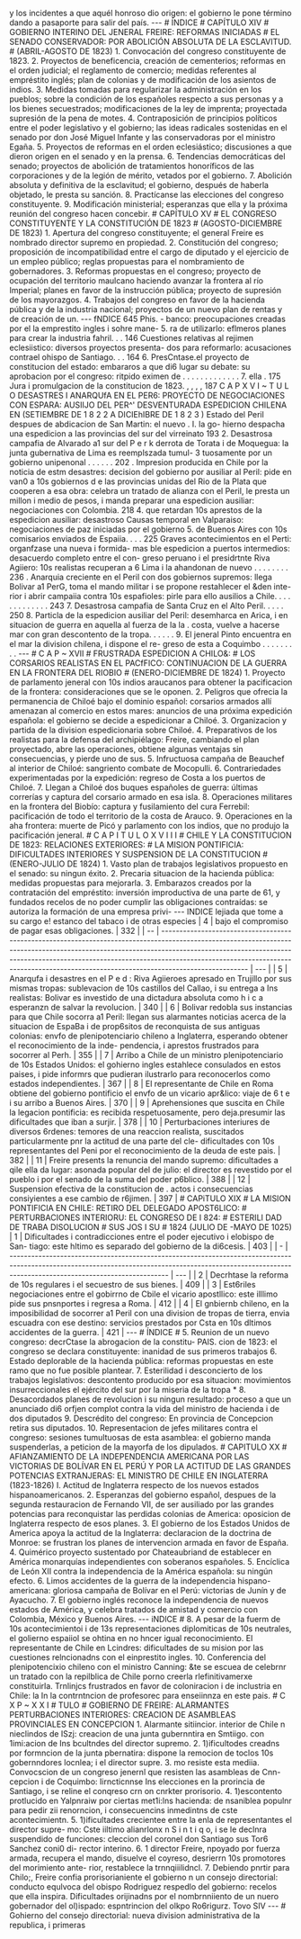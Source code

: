 y los incidentes a que aquél honroso dio origen: el gobierno le pone término dando a pasaporte para salir del país. --- # ÍNDICE # CAPÍTULO XIV # GOBIERNO INTERINO DEL JENERAL FREIRE: REFORMAS INICIADAS # EL SENADO CONSERVADOR: POR ABOLICIÓN ABSOLUTA DE LA ESCLAVITUD. # (ABRIL-AGOSTO DE 1823) 1. Convocación del congreso constituyente de 1823. 2. Proyectos de beneficencia, creación de cementerios; reformas en el orden judicial; el reglamento de comercio; medidas referentes al empréstito inglés; plan de colonias y de modificación de los asientos de indios. 3. Medidas tomadas para regularizar la administración en los pueblos; sobre la condición de los españoles respecto a sus personas y a los bienes secuestrados; modificaciones de la ley de imprenta; proyectada supresión de la pena de motes. 4. Contraposición de principios políticos entre el poder legislativo y el gobierno; las ideas radicales sostenidas en el senado por don José Miguel Infante y las conservadoras por el ministro Egaña. 5. Proyectos de reformas en el orden eclesiástico; discusiones a que dieron origen en el senado y en la prensa. 6. Tendencias democráticas del senado; proyectos de abolición de tratamientos honoríficos de las corporaciones y de la legión de mérito, vetados por el gobierno. 7. Abolición absoluta y definitiva de la esclavitud; el gobierno, después de haberla objetado, le presta su sanción. 8. Practícanse las elecciones del congreso constituyente. 9. Modificación ministerial; esperanzas que ella y la próxima reunión del congreso hacen concebir. # CAPÍTULO XV # EL CONGRESO CONSTITUYENTE Y LA CONSTITUCIÓN DE 1823 # (AGOSTO-DICIEMBRE DE 1823) 1. Apertura del congreso constituyente; el general Freire es nombrado director supremo en propiedad. 2. Constitución del congreso; proposición de incompatibilidad entre el cargo de diputado y el ejercicio de un empleo público; reglas propuestas para el nombramiento de gobernadores. 3. Reformas propuestas en el congreso; proyecto de ocupación del territorio maulcano haciendo avanzar la frontera al río Imperial; planes en favor de la instrucción pública; proyecto de supresión de los mayorazgos. 4. Trabajos del congreso en favor de la hacienda pública y de la industria nacional; proyectos de un nuevo plan de rentas y de creación de un. --- fNDICE 645 Phis. - banco: preocupaciones creadas por el la emprestito ingles i sohre mane- 5. ra de utilizarlo: eflmeros planes para crear la industria fahril. . . 146 Cuestiones relativas al rejimen eclesiistico: diversos proyectos presenta- dos para reformarlo: acusaciones contrael ohispo de Santiago. . . 164 6. PresCntase.el proyecto de constitucion del estado: embararos a que di6 lugar su debate: su aprobacion por el congreso: ritpido eximen de . . . . . . . . . . . . . 7. ella . 175 Jura i promulgacion de la constitucion de 1823. , , , , 187 C A P X V I ~ T U L O DESASTRES I ANARQUfA EN EL PER6: PROYECTO DE NEGOCIACIONES CON ESPARA: AUSIIJO DEL PER^' DESVENTURADA ESPEDICION CHILENA EN (SETIEMBRE DE 1 8 2 2 A DICIEhIBRE DE 1 8 2 3 ) Estado del Peril despues de abdicacion de San Martin: el nuevo . I. la go- hierno despacha una espedicion a Ias provincias del sur del virreinato 193 2. Desastrosa campafia de Alvarado a1 sur del P e r k derrota de Torata i de Moquegua: la junta gubernativa de Lima es reemplszada tumul- 3 tuosamente por un gobierno unipenonal . . . . . . 202 . Impresion producida en Chile por la noticia de estm desastres: decision del gobierno por ausiliar al Peril: pide en van0 a 10s gobiernos d e las provincias unidas del Rio de la Plata que cooperen a esa obra: celebra un tratado de alianza con el Peril, le presta un millon i medio de pesos, i manda preparar una espedicion ausiliar: negociaciones con Colombia. 218 4. que retardan 10s aprestos de la espedicion ausiliar: desastroso Causas temporal en Valparaiso: negociaciones de paz iniciadas por el gobierno 5. de Buenos Aires con 10s comisarios enviados de Espaiia. . . . 225 Graves acontecimientos en el Perti: organfzase una nueva i formida- mas ble espedicion a puertos intermedios: desacuerdo completo entre el con- greso peruano i el presidrtnte Riva Agiiero: 10s realistas recuperan a 6 Lima i la ahandonan de nuevo . . . . . . . . 236 . Anarquia creciente en el Peril con dos gobiernos supremos: llega Bolivar a1 PerG, toma el mando militar i se propone restahlecer el &den inte- rior i abrir campaiia contra 10s espafioles: pirle para ello ausilios a Chile. . . . . . . . . . . . . 243 7. Desastrosa campafia de Santa Cruz en el Alto Peril. . . . . 250 8. Particla de la espedicion ausiliar del Peril: desemharca en Arica, i en situacion de guerra en aquella al fuerza de la la . costa, vuelve a hacerse mar con gran descontento de la tropa. . . . . . 9. El jeneral Pinto encuentra en el mar la division chilena, i dispone el re- greso de esta a Coquimbo . . . . . . . . . --- # C A P ~ XVII # FRUSTRADA ESPEDICION A CHILO&#x26;: # LOS CORSARIOS REALISTAS EN EL PACfFICO: CONTINUACION DE LA GUERRA EN LA FRONTERA DEL RIOBIO # (ENERO-DICIEMBRE DE 1824) 1. Proyecto de parlamento jeneral con 10s indios araucanos para obtener la pacificacion de la frontera: consideraciones que se le oponen. 2. Peligros que ofrecia la permanencia de Chiloé bajo el dominio español: corsarios armados allí amenazan al comercio en estos mares: anuncios de una próxima expedición española: el gobierno se decide a espedicionar a Chiloé. 3. Organizacion y partida de la division espedicionaria sobre Chiloé. 4. Preparativos de los realistas para la defensa del archipiélago: Freire, cambiando el plan proyectado, abre las operaciones, obtiene algunas ventajas sin consecuencias, y pierde uno de sus. 5. Infructuosa campaña de Beauchef al interior de Chiloé: sangriento combate de Mocopulli. 6. Contrariedades experimentadas por la expedición: regreso de Costa a los puertos de Chiloé. 7. Llegan a Chiloé dos buques españoles de guerra: últimas correrías y captura del corsario armado en esa isla. 8. Operaciones militares en la frontera del Biobío: captura y fusilamiento del cura Ferrebil: pacificación de todo el territorio de la costa de Arauco. 9. Operaciones en la aha frontera: muerte de Picó y parlamento con los indios, que no produjo la pacificación jeneral. # C A P I T U L O X V I I I # CHILE Y LA CONSTITUCION DE 1823: RELACIONES EXTERIORES: # LA MISION PONTIFICIA: DIFICULTADES INTERIORES Y SUSPENSION DE LA CONSTITUCION # (ENERO-JULIO DE 1824) 1. Vasto plan de trabajos legislativos propuesto en el senado: su ningun éxito. 2. Precaria situacion de la hacienda pública: medidas propuestas para mejorarla. 3. Embarazos creados por la contratación del empréstito: inversión improductiva de una parte de 61, y fundados recelos de no poder cumplir las obligaciones contraídas: se autoriza la formación de una empresa privi- --- INDICE lejiada que tome a su cargo e! estanco del tabaco i de otras especies | 4 | bajo el compromiso de pagar esas obligaciones. | 332 | | -- | ------------------------------------------------------------------------------------------------------------------------------------------------------------------------------------------------------------------------------------------------------------------------------------------------------------------------------------------------ | --- | | 5 | Anarqufa i desastres en el P e d : Riva Agiieroes apresado en Trujillo por sus mismas tropas: sublevacion de 10s castillos del Callao, i su entrega a Ins realistas: Bolivar es investido de una dictadura absoluta como h i c a esperanzn de salvar la revolucion. | 340 | | 6 | Bolivar redobla sus instancias para que Chile socorra a1 Peril: llegan sus alarmantes noticias acerca de la situacion de EspaBa i de prop6sitos de reconquista de sus antiguas colonias: envfo de plenipotenciario chileno a Inglaterra, esperando obtener el reconocimiento de la inde- pendencia, i aprestos frustrados para socorrer al Perh. | 355 | | 7 | Arribo a Chile de un ministro plenipotenciario de 10s Estados Unidos: el gohierno ingles estahlece consulados en estos paises, i pide informrs que pudieran ilustrarlo para reconocerlos como estados independientes. | 367 | | 8 | El representante de Chile en Roma obtiene del gobierno pontificio el envfo de un vicario apr\&Iico: viaje de 6 t e i su arribo a Buenos Aires. | 370 | | 9 | Aprehensiones que suscita en Chile la legacion pontificia: es recibida respetuosamente, pero deja.presumir las dificultades que iban a surjir. | 378 | | 10 | Perturbaciones interiures de diversos 6rdenes: temores de una reaccion realista, suscitados particularmente pnr la actitud de una parte del cle- dificultades con 10s representantes del Peni por el reconocimiento de la deuda de este pais. | 382 | | 11 | Freire presents la renuncia del mando supremo: dificultades a qile ella da lugar: asonada popular del de julio: el director es revestido por el pueblo i por el senado de la suma del poder p6blico. | 388 | | 12 | Suspension efectiva de la constitucion de . actos i consecuencias consiyientes a ese cambio de r6jimen. | 397 | # CAPiTULO XIX # LA MISION PONTIFICIA EN CHILE: RETIRO DEL DELEGADO APOST6LICO: # PERTURBACIONES INTERIORU: EL CONGRESO DE I 824: # ESTERILI DAD DE TRABA DISOLUCION # SUS JOS I SU # 1824 (JULIO DE -MAYO DE 1025) | 1 | Dificultades i contradicciones entre el poder ejecutivo i elobispo de San- tiago: este hltimo es separado del gobierno de la di6cesis. | 403 | | - | -------------------------------------------------------------------------------------------------------------------------------------------------------------------------------------------------------- | --- | | 2 | Decrhtase la reforma de 10s regulares i el secuestro de sus bienes. | 409 | | 3 | Est6riles negociaciones entre el gobirrno de Cbile el vicario apostllico: este illlimo pide sus pnsnportes i regresa a Roma. | 412 | | 4 | El gnbiernb chileno, en la imposibilidad de socorrer a1 Peril con una division de tropas de tierra, envia escuadra con ese destino: servicios prestados por Csta en 10s dltimos accidentes de la guerra. | 421 | --- # ÍNDICE # 5. Reunion de un nuevo congreso: decrCtase la abrogacion de la constitu- PAIS. cion de 1823: el congreso se declara constituyente: inanidad de sus primeros trabajos 6. Estado deplorable de la hacienda pública: reformas propuestas en este ramo que no fue posible plantear. 7. Esterilidad i desconcierto de los trabajos legislativos: descontento producido por esa situacion: movimientos insurreccionales el ejército del sur por la miseria de la tropa * 8. Desacordados planes de revolucion i su ningun resultado: proceso a que un anunciado di6 orfjen complot contra la vida del ministro de hacienda i de dos diputados 9. Descrédito del congreso: En provincia de Concepcion retira sus diputados. 10. Representacion de jefes militares contra el congreso: sesiones tumultuosas de esta asamblea: el gobierno manda suspenderlas, a peticion de la mayorfa de los dipulados. # CAPITULO XX # AFIANZAMIENTO DE LA INDEPENDENCIA AMERICANA POR LAS VICTORIAS DE BOLÍVAR EN EL PERÚ Y POR LA ACTITUD DE LAS GRANDES POTENCIAS EXTRANJERAS: EL MINISTRO DE CHILE EN INGLATERRA (1823-1826) I. Actitud de Inglaterra respecto de los nuevos estados hispanoamericanos. 2. Esperanzas del gobierno español, despues de la segunda restauracion de Fernando VII, de ser ausiliado por las grandes potencias para reconquistar las perdidas colonias de America: oposicion de Inglaterra respecto de esos planes. 3. El gobierno de los Estados Unidos de America apoya la actitud de la Inglaterra: declaracion de la doctrina de Monroe: se frustran los planes de intervencion armada en favor de España. 4. Quimérico proyecto sustentado por Chateaubriand de establecer en América monarquías independientes con soberanos españoles. 5. Encíclica de León XII contra la independencia de la América española: su ningún efecto. 6. Limos accidentes de la guerra de la independencia hispano-americana: gloriosa campaña de Bolívar en el Perú: victorias de Junín y de Ayacucho. 7. El gobierno inglés reconoce la independencia de nuevos estados de América, y celebra tratados de amistad y comercio con Colombia, México y Buenos Aires. --- iNDlCE # 8. A pesar de la fuerm de 10s acontecimientoi i de 13s representaciones diplomiticas de 10s neutrales, el golierno espaiiol se ohtina en no hncer igual reconocimiento. El representante de Chile en Lcindres: dificultades de su mision por las cuestiones relncionadns con el einprestito ingles. 10. Conferencia del plenipotencixio chileno con el ministro Canning: &#x26;te se escuea de celebrnr un tratado con la repilblica de Chile porno creerla rlefinitivamerxe constituirla. Trnlinjcs frustrados en favor de coloniracion i de inclustria en Chile: la In la contrntncion de profesorec para enseiinnza en este pais. # C X P ~ X X I # TULO # GOBIERNO DE FREIRE: ALARMANTES PERTURBACIONES INTERIORES: CREACION DE ASAMBLEAS PROVINCIALES EN CONCEPCION 1. Alarmante sitiincior. interior de Chile n nieclindos de ISzj: creacion de una junta gubernntira en Smtiigo. con 1imi:acion de Ins bcultndes del director supremo. 2. 1)ificultodes creadns por formncion de la junta pbernatira: dispone la remocion de toclos 10s gobernndores locnlea; i el director supre. 3. mo resiste esta mediia. Convocscion de un congreso jenernl que resisten las asambleas de Cnn- cepcion i de Coquimbo: Iirncticnnse Ins elecciones en la prorincia de Santiago, i se reline el conqreso crn on cnrkter prorisorio. 4. 1)escontento protlucido en Yalpnraiw por ciertas met1i:lns hacienda: de nsaniblea populnr para pedir zii renorncion, i consecuencins inmedintns de cste acontecimientn. 5. 1)ificultades crecientee entre la enla de representantes el director supre- mo: Cste iiltimo alianrlonx n S i n t i q o, i se le declnra suspendido de funciones: cleccion del coronel don Santiago sus Tor6 Sanchez coni0 di- rector interino. 6. 1 director Freire, npoyado por fuerza armada, recupera el mando, disuelve el coyreso, desrierrn 10s promotores del morimiento ante- rior, restablece la trnnqiiilidncl. 7. Debiendo pnrtir para Chilo;, Freire confia prorisorianiente el gobierno n un consejo directorial: conducto equlvoca del obispo Rodriguez respedlo del gobierno: recelos que ella inspira. Dificultades orijinadns por el nombrnniiento de un nuero gobernador del ol)ispado: espntrincion del olkpo Ro6rigurz. Tovo SIV --- # Gohierno del consejo directorial: nueva division administrativa de la republica, i primeras